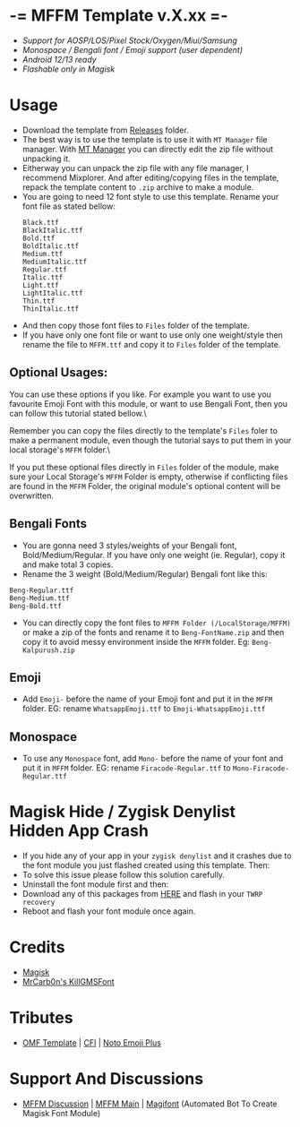 # -= MFFM Template v.X.xx =-
- *Support for AOSP/LOS/Pixel Stock/Oxygen/Miui/Samsung*
- *Monospace / Bengali font / Emoji support (user dependent)*
- *Android 12/13 ready*
- *Flashable only in Magisk*

# Usage
- Download the template from [Releases](https://github.com/mistu2020/mffm_v11_public/tree/main/releases) folder.
- The best way is to use the template is to use it with `MT Manager` file manager.  With [MT Manager](https://m.apkpure.com/mt-manager/bin.mt.plus) you can directly edit the zip file without unpacking it.
- Eitherway you can unpack the zip file with any file manager, I recommend Mixplorer. And after editing/copying files in the template, repack the template content to `.zip` archive to make a module.
- You are going to need 12 font style to use this template. Rename your font file as stated bellow: 
    ```
    Black.ttf
    BlackItalic.ttf
    Bold.ttf
    BoldItalic.ttf
    Medium.ttf
    MediumItalic.ttf
    Regular.ttf
    Italic.ttf
    Light.ttf
    LightItalic.ttf
    Thin.ttf
    ThinItalic.ttf
    ```
- And then copy those font files to `Files` folder of the template. 
- If you have only one font file or want to use only one weight/style then rename the file to `MFFM.ttf` and copy it to `Files` folder of the template. 

## Optional Usages:
You can use these options if you like. For example you want to use you favourite Emoji Font with this module, or want to use Bengali Font, then you can follow this tutorial stated bellow.\

Remember you can copy the files directly to the template's `Files` foler to make a permanent module, even though the tutorial says to put them in your local storage's `MFFM` folder.\

If you put these optional files directly in `Files` folder of the module, make sure your Local Storage's `MFFM` Folder is empty, otherwise if conflicting files are found in the `MFFM` Folder, the original module's optional content will be overwritten.
## Bengali Fonts 
 - You are gonna need 3 styles/weights of your Bengali font, Bold/Medium/Regular. If you have only one weight (ie. Regular), copy it and make total 3 copies.
 - Rename the 3 weight (Bold/Medium/Regular) Bengali font like this:
```
Beng-Regular.ttf  
Beng-Medium.ttf  
Beng-Bold.ttf
 ```
 - You can directly copy the font files to `MFFM Folder (/LocalStorage/MFFM)` or make a zip of the fonts and rename it to `Beng-FontName.zip` and then copy it to avoid messy environment inside the `MFFM` folder. Eg: `Beng-Kalpurush.zip` 

## Emoji
 - Add `Emoji-` before the name of your Emoji font and put it in the `MFFM` folder. EG: rename `WhatsappEmoji.ttf`  to `Emoji-WhatsappEmoji.ttf`
## Monospace
-  To use any `Monospace` font, add  `Mono-` before the name of your font and put it in `MFFM` folder.  EG: rename `Firacode-Regular.ttf` to `Mono-Firacode-Regular.ttf`

# Magisk Hide / Zygisk Denylist Hidden App Crash
- If you hide any of your app in your `zygisk denylist` and it crashes due to the font module you just flashed created using this template. Then: 
- To solve this issue please follow this solution carefully. 
- Uninstall the font module first and then: 
- Download any of this packages from [HERE](https://github.com/mistu2020/mffm_v11_public/tree/main/Font%20Spoof%20Package) and flash in your `TWRP recovery`
- Reboot and flash your font module once again. 

# Credits
- [Magisk](https://github.com/topjohnwu/Magisk)
- [MrCarb0n's KillGMSFont](https://github.com/MrCarb0n/killgmsfont)
# Tributes
- [OMF Template](https://gitlab.com/nongthaihoang/omftemplate) | [CFI](https://github.com/nongthaihoang/custom_font_installer) | [Noto Emoji Plus](https://gitlab.com/MrCarb0n/NotoEmojiPlus_OMF)
# Support And Discussions
- [MFFM Discussion](https://t.me/MFFMDisc) | [MFFM Main](https://t.me/MFFMMain) | [Magifont](https://t.me/Magifonts_Support) (Automated Bot To Create Magisk Font Module)
